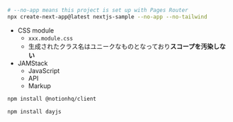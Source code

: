 ``` sh
# --no-app means this project is set up with Pages Router
npx create-next-app@latest nextjs-sample --no-app --no-tailwind
```

- CSS module
  - `xxx.module.css`
  - 生成されたクラス名はユニークなものとなっており**スコープを汚染しない**
- JAMStack
  - JavaScript
  - API
  - Markup

``` sh
npm install @notionhq/client

npm install dayjs
```
